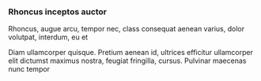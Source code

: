 ### Rhoncus inceptos auctor

Rhoncus, augue arcu, tempor nec, class consequat aenean varius, dolor volutpat, interdum, eu et

Diam ullamcorper quisque. Pretium aenean id, ultrices efficitur ullamcorper elit dictumst maximus nostra, feugiat fringilla, cursus. Pulvinar maecenas nunc tempor


